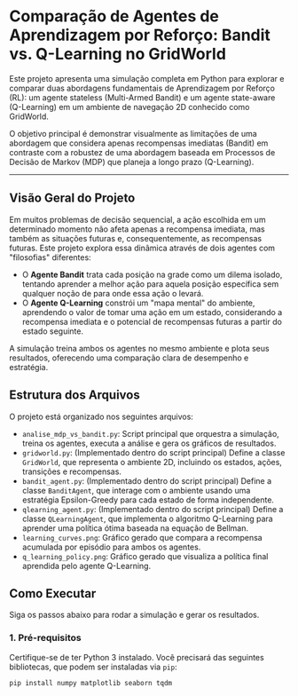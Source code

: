 # Comparação de Agentes de Aprendizagem por Reforço: Bandit vs. Q-Learning no GridWorld

Este projeto apresenta uma simulação completa em Python para explorar e comparar duas abordagens fundamentais de Aprendizagem por Reforço (RL): um agente stateless (Multi-Armed Bandit) e um agente state-aware (Q-Learning) em um ambiente de navegação 2D conhecido como GridWorld.

O objetivo principal é demonstrar visualmente as limitações de uma abordagem que considera apenas recompensas imediatas (Bandit) em contraste com a robustez de uma abordagem baseada em Processos de Decisão de Markov (MDP) que planeja a longo prazo (Q-Learning).

---

## Visão Geral do Projeto

Em muitos problemas de decisão sequencial, a ação escolhida em um determinado momento não afeta apenas a recompensa imediata, mas também as situações futuras e, consequentemente, as recompensas futuras. Este projeto explora essa dinâmica através de dois agentes com "filosofias" diferentes:

* O **Agente Bandit** trata cada posição na grade como um dilema isolado, tentando aprender a melhor ação para aquela posição específica sem qualquer noção de para onde essa ação o levará.
* O **Agente Q-Learning** constrói um "mapa mental" do ambiente, aprendendo o valor de tomar uma ação em um estado, considerando a recompensa imediata e o potencial de recompensas futuras a partir do estado seguinte.

A simulação treina ambos os agentes no mesmo ambiente e plota seus resultados, oferecendo uma comparação clara de desempenho e estratégia.

## Estrutura dos Arquivos

O projeto está organizado nos seguintes arquivos:

* `analise_mdp_vs_bandit.py`: Script principal que orquestra a simulação, treina os agentes, executa a análise e gera os gráficos de resultados.
* `gridworld.py`: (Implementado dentro do script principal) Define a classe `GridWorld`, que representa o ambiente 2D, incluindo os estados, ações, transições e recompensas.
* `bandit_agent.py`: (Implementado dentro do script principal) Define a classe `BanditAgent`, que interage com o ambiente usando uma estratégia Epsilon-Greedy para cada estado de forma independente.
* `qlearning_agent.py`: (Implementado dentro do script principal) Define a classe `QLearningAgent`, que implementa o algoritmo Q-Learning para aprender uma política ótima baseada na equação de Bellman.
* `learning_curves.png`: Gráfico gerado que compara a recompensa acumulada por episódio para ambos os agentes.
* `q_learning_policy.png`: Gráfico gerado que visualiza a política final aprendida pelo agente Q-Learning.

## Como Executar

Siga os passos abaixo para rodar a simulação e gerar os resultados.

### 1. Pré-requisitos

Certifique-se de ter Python 3 instalado. Você precisará das seguintes bibliotecas, que podem ser instaladas via `pip`:

```bash
pip install numpy matplotlib seaborn tqdm
